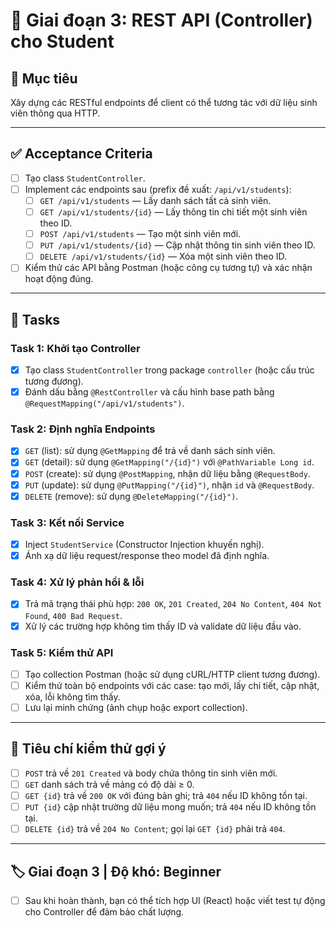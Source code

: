 # 📌 Giai đoạn 3: REST API (Controller) cho Student

## 🎯 Mục tiêu
Xây dựng các RESTful endpoints để client có thể tương tác với dữ liệu sinh viên thông qua HTTP.

---

## ✅ Acceptance Criteria
- [ ] Tạo class `StudentController`.  
- [ ] Implement các endpoints sau (prefix đề xuất: `/api/v1/students`):  
  - [ ] `GET /api/v1/students` — Lấy danh sách tất cả sinh viên.  
  - [ ] `GET /api/v1/students/{id}` — Lấy thông tin chi tiết một sinh viên theo ID.  
  - [ ] `POST /api/v1/students` — Tạo một sinh viên mới.  
  - [ ] `PUT /api/v1/students/{id}` — Cập nhật thông tin sinh viên theo ID.  
  - [ ] `DELETE /api/v1/students/{id}` — Xóa một sinh viên theo ID.  
- [ ] Kiểm thử các API bằng Postman (hoặc công cụ tương tự) và xác nhận hoạt động đúng.

---

## 📂 Tasks

### Task 1: Khởi tạo Controller
- [x] Tạo class `StudentController` trong package `controller` (hoặc cấu trúc tương đương).  
- [x] Đánh dấu bằng `@RestController` và cấu hình base path bằng `@RequestMapping("/api/v1/students")`.

### Task 2: Định nghĩa Endpoints
- [x] `GET` (list): sử dụng `@GetMapping` để trả về danh sách sinh viên.  
- [x] `GET` (detail): sử dụng `@GetMapping("/{id}")` với `@PathVariable Long id`.  
- [x] `POST` (create): sử dụng `@PostMapping`, nhận dữ liệu bằng `@RequestBody`.  
- [x] `PUT` (update): sử dụng `@PutMapping("/{id}")`, nhận `id` và `@RequestBody`.  
- [x] `DELETE` (remove): sử dụng `@DeleteMapping("/{id}")`.

### Task 3: Kết nối Service
- [x] Inject `StudentService` (Constructor Injection khuyến nghị).  
- [x] Ánh xạ dữ liệu request/response theo model đã định nghĩa.  

### Task 4: Xử lý phản hồi & lỗi
- [x] Trả mã trạng thái phù hợp: `200 OK`, `201 Created`, `204 No Content`, `404 Not Found`, `400 Bad Request`.  
- [x] Xử lý các trường hợp không tìm thấy ID và validate dữ liệu đầu vào.  

### Task 5: Kiểm thử API
- [ ] Tạo collection Postman (hoặc sử dụng cURL/HTTP client tương đương).  
- [ ] Kiểm thử toàn bộ endpoints với các case: tạo mới, lấy chi tiết, cập nhật, xóa, lỗi không tìm thấy.  
- [ ] Lưu lại minh chứng (ảnh chụp hoặc export collection).

---

## 🧪 Tiêu chí kiểm thử gợi ý
- [ ] `POST` trả về `201 Created` và body chứa thông tin sinh viên mới.  
- [ ] `GET` danh sách trả về mảng có độ dài ≥ 0.  
- [ ] `GET {id}` trả về `200 OK` với đúng bản ghi; trả `404` nếu ID không tồn tại.  
- [ ] `PUT {id}` cập nhật trường dữ liệu mong muốn; trả `404` nếu ID không tồn tại.  
- [ ] `DELETE {id}` trả về `204 No Content`; gọi lại `GET {id}` phải trả `404`.

---

## 🏷️ Giai đoạn 3 | Độ khó: Beginner
- [ ] Sau khi hoàn thành, bạn có thể tích hợp UI (React) hoặc viết test tự động cho Controller để đảm bảo chất lượng.
